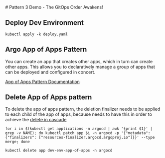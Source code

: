 # Pattern 3 Demo - The GitOps Order Awakens!

## Deploy Dev Environment

```
kubectl apply -k deploy.yaml
```

## Argo App of Apps Pattern

You can create an app that creates other apps, which in turn can create other apps. This allows you to declaratively manage a group of apps that can be deployed and configured in concert.

[App of Apps Pattern Documentation](https://argoproj.github.io/argo-cd/operator-manual/cluster-bootstrapping/#app-of-apps-pattern)

## Delete App of Apps pattern

To delete the app of apps pattern, the deletion finalizer needs to be applied to each child of the app of apps, because needs to have this in order to achieve the [delete in cascade](https://argoproj.github.io/argo-cd/user-guide/app_deletion/#about-the-deletion-finalizer)

```
for i in $(kubectl get applications -n argocd | awk '{print $1}' | grep -v NAME); do kubectl patch app $i -n argocd -p '{"metadata": {"finalizers": ["resources-finalizer.argocd.argoproj.io"]}}' --type merge; done
```

```
kubectl delete app dev-env-app-of-apps -n argocd
```

